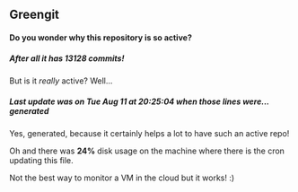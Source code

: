 ## Greengit

#### Do you wonder why this repository is so active?

##### After all it has 13128 commits!

But is it *really* active? Well...

##### Last update was on Tue Aug 11 at 20:25:04 when those lines were... generated

Yes, generated, because it certainly helps a lot to have such an active repo!

Oh and there was **24%** disk usage on the machine
where there is the cron updating this file.

Not the best way to monitor a VM in the cloud but it works! :)
